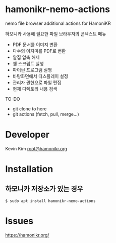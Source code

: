 # hamonikr-nemo-actions

nemo file browser additional actions for HamoniKR

하모니카 사용에 필요한 파일 브라우저의 콘텍스트 메뉴
- PDF 문서를 이미지 변환
- 다수의 이지미를 PDF로 변환
- 알집 압축 해제
- 쉘 스크립트 실행
- 파이썬 프로그램 실행
- 바탕화면에서 디스플레이 설정
- 관리자 권한으로 파일 편집
- 현재 디렉토리 내용 검색

TO-DO
- git clone to here
- git actions (fetch, pull, merge...)

# Developer

Kevin Kim <root@hamonikr.org>

# Installation

## 하모니카 저장소가 있는 경우

```
$ sudo apt install hamonikr-nemo-actions
```


# Issues

https://hamonikr.org/

